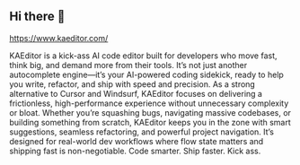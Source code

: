 ## Hi there 👋

https://www.kaeditor.com/

KAEditor is a kick-ass AI code editor built for developers who move fast, think big, and demand more from their tools. It’s not just another autocomplete engine—it’s your AI-powered coding sidekick, ready to help you write, refactor, and ship with speed and precision. As a strong alternative to Cursor and Windsurf, KAEditor focuses on delivering a frictionless, high-performance experience without unnecessary complexity or bloat. Whether you’re squashing bugs, navigating massive codebases, or building something from scratch, KAEditor keeps you in the zone with smart suggestions, seamless refactoring, and powerful project navigation. It’s designed for real-world dev workflows where flow state matters and shipping fast is non-negotiable. Code smarter. Ship faster. Kick ass.


<!--
**kaeditor/kaeditor** is a ✨ _special_ ✨ repository because its `README.md` (this file) appears on your GitHub profile.

Here are some ideas to get you started:

- 🔭 I’m currently working on ...
- 🌱 I’m currently learning ...
- 👯 I’m looking to collaborate on ...
- 🤔 I’m looking for help with ...
- 💬 Ask me about ...
- 📫 How to reach me: ...
- 😄 Pronouns: ...
- ⚡ Fun fact: ...
-->
